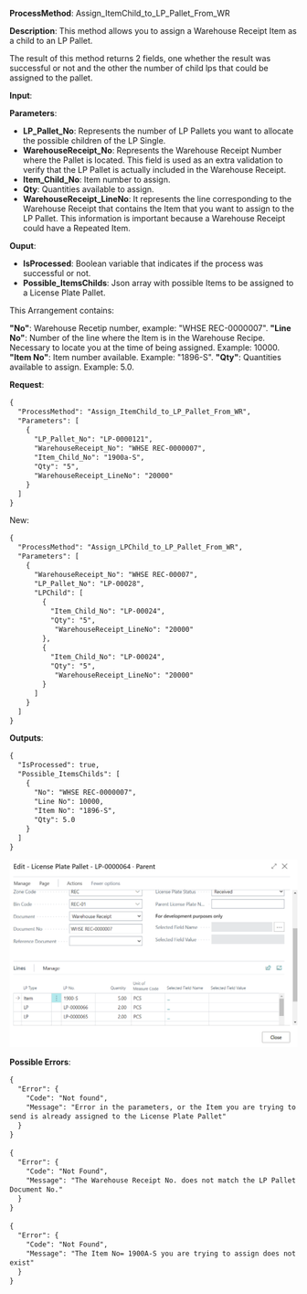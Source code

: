 **ProcessMethod**: Assign_ItemChild_to_LP_Pallet_From_WR

**Description**:
This method allows you to assign a Warehouse Receipt Item as a child to an LP Pallet.

The result of this method returns 2 fields, one whether the result was successful or not and the other the number of child lps that could be assigned to the pallet.

**Input**:

**Parameters**: 
-	**LP_Pallet_No**: Represents the number of LP Pallets you want to allocate the possible children of the LP Single.
-	**WarehouseReceipt_No**:  Represents the Warehouse Receipt Number where the Pallet is located. This field is used as an extra validation to verify that the LP Pallet is actually included in the Warehouse Receipt.
-	**Item_Child_No**: Item number to assign.
-	**Qty**: Quantities available to assign.
-	**WarehouseReceipt_LineNo**: It represents the line corresponding to the Warehouse Receipt that contains the Item that you want to assign to the LP Pallet. This information is important because a Warehouse Receipt could have a Repeated Item.

**Ouput**: 
-	**IsProcessed**: Boolean variable that indicates if the process was successful or not.
-	**Possible_ItemsChilds**: Json array with possible Items to be assigned to a License Plate Pallet.

This Arrangement contains:

  **"No"**: Warehouse Recetip number, example: "WHSE REC-0000007".
  **"Line No"**: Number of the line where the Item is in the Warehouse Recipe. Necessary to locate you at the time of being assigned. Example: 10000.
  **"Item No"**: Item number available. Example: "1896-S".
  **"Qty"**: Quantities available to assign. Example: 5.0.

**Request**:
```
{
  "ProcessMethod": "Assign_ItemChild_to_LP_Pallet_From_WR",
  "Parameters": [
    {
      "LP_Pallet_No": "LP-0000121",
      "WarehouseReceipt_No": "WHSE REC-0000007",
      "Item_Child_No": "1900a-S",
      "Qty": "5",
      "WarehouseReceipt_LineNo": "20000"
    }
  ]
}
```

New:
```
{
  "ProcessMethod": "Assign_LPChild_to_LP_Pallet_From_WR",
  "Parameters": [
    {
      "WarehouseReceipt_No": "WHSE REC-00007",
      "LP_Pallet_No": "LP-00028",
      "LPChild": [
        {
          "Item_Child_No": "LP-00024",
          "Qty": "5",
           "WarehouseReceipt_LineNo": "20000"
        },
        {
          "Item_Child_No": "LP-00024",
          "Qty": "5",
           "WarehouseReceipt_LineNo": "20000"
        }
      ]
    }
  ]
}
```



**Outputs**:

```
{
  "IsProcessed": true,
  "Possible_ItemsChilds": [
    {
      "No": "WHSE REC-0000007",
      "Line No": 10000,
      "Item No": "1896-S",
      "Qty": 5.0
    }
  ]
}
```

![image.png](/.attachments/image-6675877d-9126-40b7-be52-836af42197bc.png) 


**Possible Errors**:

```
{
  "Error": {
    "Code": "Not found",
    "Message": "Error in the parameters, or the Item you are trying to send is already assigned to the License Plate Pallet"
  }
}

{
  "Error": {
    "Code": "Not Found",
    "Message": "The Warehouse Receipt No. does not match the LP Pallet Document No."
  }
}

{
  "Error": {
    "Code": "Not Found",
    "Message": "The Item No= 1900A-S you are trying to assign does not exist"
  }
}
```





